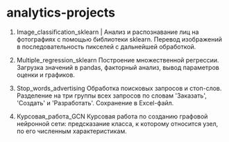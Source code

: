 # analytics-projects
1. Image_classification_sklearn |
   Анализ и распознавание лиц на фотографиях с помощью библиотеки sklearn. Перевод изображений в последовательность 
   пикселей с дальнейшей обработкой.
   
2. Multiple_regression_sklearn
   Построение множественной регрессии. Загрузка значений в pandas, факторный анализ, вывод параметров оценки и графиков.

3. Stop_words_advertising
   Обработка поисковых запросов и стоп-слов. Разделение на три группы всех запросов по словам 'Заказать', 'Создать' и 'Разработать'.
   Сохранение в Excel-файл.
   
4. Курсовая_работа_GCN
   Курсовая работа по созданию графовой нейронной сети: предсказание класса, к которому относится узел, по его численным характеристикам.
   
   
